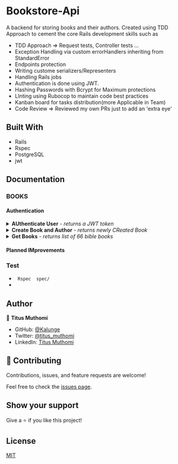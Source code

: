 # Bookstore-Api
A backend for storing books and their authors. Created using TDD Approach to cement the core Rails development skills such as 
- TDD Approach => Request tests, Controller tests ...
- Exception Handling via custom errorHandlers inheriting from StandardError
- Endpoints protection
- Writing custome serializers/Representers
- Handling Rails jobs
- Authentication is done using JWT. 
- Hashing Passwords with Bcrypt for Maximum protections
- LInting using Rubocop to maintain code best practices
- Kanban board for tasks distribution(more  Applicable in Team)
- Code Review => Reviewed my own PRs just to add an 'extra eye'


## Built With
- Rails
- Rspec
- PostgreSQL
- jwt

## Documentation

### BOOKS
#### Authentication
<details>
  <summary>
    <b>AUthenticate User</b> - <i>returns a JWT token</i>
  </summary>
  <br/>
  
  <b>Endpoint:</b> `POST https://localhost/api/v1/authenticate`
  <br /><br />
  

  ```
 {
    "username":"kalunge",
    "password":"qwerty"    
}
  ```

  #### Response
  ```
  {

  "token": "eyJhbGciOiJIUzI1NiJ9.eyJ1c2VyX2lkIjoxfQ.DiPWrOKsx3sPeVClrm_j07XNdSYHgBa3Qctosdxax3w"
}
  ```
</details>

<details>
  <summary>
    <b>Create Book and Author</b> - <i>returns newly CReated Book</i>
  </summary>
  <br/>
  
  <b>Endpoint:</b> `Post https://localhost/api/v1/books`
  <br /><br />

  ### Req Body
  ```
{
  "book":
  {   
    "title":"kalunge's Newest Book" 
      },
    "author":
    {
      "first_name":"Titus", 
      "last_name":"Kalunge", 
      "age": 27 
        } 
      }
  ```
  
### Response
  ```
{
  "id": 7,
  "title": "kalunge's Newest Book",
  "author_name": "Titus Kalunge",
  "author_age": 27
}
  ```
</details>
<details>
  <summary>
    <b>Get Books</b> - <i>returns list of 66 bible books</i>
  </summary>
  <br/>
  
  <b>Endpoint:</b> `GET https://localhost/api/v1/books`
  <br /><br />
  <b>Authenticated:</b> 
  

  ```
 [
  {
    "id": 1,
    "title": "The meaning of Marriage",
    "author_name": "Timothy  Keller",
    "author_age": 70
  },
  {
    "id": 2,
    "title": "The Freedom of Self forgetfulbess",
    "author_name": "Robert Chire  Sproul",
    "author_age": 78
  },
  {
    "id": 3,
    "title": "The Fear of Man",
    "author_name": "John  Piper",
    "author_age": 68
  },
  {
    "id": 4,
    "title": "12 Rules for Life",
    "author_name": "Timothy  Keller",
    "author_age": 70
  },
  {
    "id": 5,
    "title": "Ascccx ",
    "author_name": "Timothy  Keller",
    "author_age": 70
  },
  {
    "id": 6,
    "title": "kalunge's Newest Book",
    "author_name": "Titus Kalunge",
    "author_age": 27
  }
]
  ```
</details>



#### Planned IMprovements 

### Test
- ``` Rspec  spec/```
- 
## Author
👤 **Titus Muthomi**

- GitHub: [@Kalunge](https://github.com/Kalunge)
- Twitter: [@titus_muthomi](https://twitter.com/titus_muthomi)
- LinkedIn: [Titus Muthomi](https://www.linkedin.com/in/kalunge/)
  
## 🤝 Contributing

Contributions, issues, and feature requests are welcome!

Feel free to check the [issues page](https://github.com/Kalunge/Bookstore-Api/issues).

## Show your support

Give a ⭐️ if you like this project!



## License

[MIT](./LICENSE)
